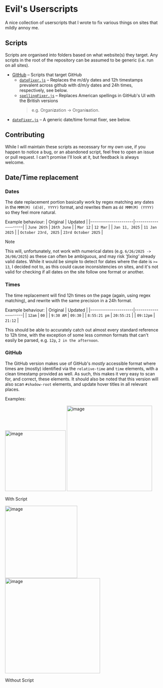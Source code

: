 # Evil's Userscripts

A nice collection of userscripts that I wrote to fix various things on sites that mildly annoy me.

## Scripts

Scripts are organised into folders based on what website(s) they target. Any scripts in the root of the repository can be assumed to be generic (i.e. run on all sites).

* [GitHub](github) – Scripts that target GitHub
  * [`dateFixer.js`](github/dateFixer.js) – Replaces the m/d/y dates and 12h timestamps prevalent across github with d/m/y dates and 24h times, respectively, see below.
  * [`spellingFixer.js`](github/spellingFixer.js) – Replaces American spellings in GitHub's UI with the British versions
    > e.g. Organi**z**ation -> Organi**s**ation.
* [`dateFixer.js`](dateFixer.js) – A generic date/time format fixer, see below.

## Contributing

While I will maintain these scripts as necessary for my own use, if you happen to notice a bug, or an abandoned script, feel free to open an issue or pull request. I can't
promise I'll look at it, but feedback is always welcome.


## Date/Time replacement

### Dates

The date replacement portion basically work by regex matching any dates in the `MMM(M) (d)d(, YYYY)` format, and rewrites them as `dd MMM(M) (YYYY)` so they feel more natural.

Example behaviour:
| Original             | Updated             |
|----------------------|---------------------|
| `June 26th`          | `26th June`         |
| `Mar 12`             | `12 Mar`            |
| `Jan 11, 2025`       | `11 Jan 2025`       |
| `October 23rd, 2025` | `23rd October 2025` |

> [!NOTE]
> This will, unfortunately, not work with numerical dates (e.g. `6/26/2025 -> 26/06/2025`) as these can often be ambiguous, and may risk *'fixing'* already valid dates. While it would
> be simple to detect for dates where the date is `>= 13`, I decided not to, as this could cause inconsistencies on sites, and it's not valid for checking if all dates on the site
> follow one format or another.

### Times

The time replacement will find 12h times on the page (again, using regex matching), and rewrite with the same precision in a 24h format.

Example behaviour:
| Original             | Updated             |
|----------------------|---------------------|
| `12am`               | `00`                |
| `9:30 AM`            | `09:30`             |
| `8:55:21 pm`         | `20:55:21`          |
| `09:12pm`            | `21:12`             |

This should be able to accurately catch out almost every standard reference to 12h time, with the exception of some less common formats that can't easily be parsed, e.g. `12p`, `2 in the afternoon`.

### GitHub

The GitHub version makes use of GitHub's *mostly* accessible format where times are (mostly) identified via the `relative-time` and `time` elements, with a clean timestamp provided as well. As such,
this makes it very easy to scan for, and correct, these elements. It should also be noted that this version will also scan `#shadow-root` elements, and update hover titles in all relevant places.

Examples:

<img width="199" alt="image" src="https://github.com/user-attachments/assets/325d29b0-4d82-409a-b189-15c1cf83fd17" />
<img width="280" alt="image" src="https://github.com/user-attachments/assets/37eb6093-c7c0-4432-a627-52de1e7d36b8" />


With Script


<img width="237" alt="image" src="https://github.com/user-attachments/assets/557acd48-da11-4983-8223-29aa18eb8073" />
<img width="312" alt="image" src="https://github.com/user-attachments/assets/b93ba869-60e8-4885-bdf7-f0114d613a30" />

Without Script




